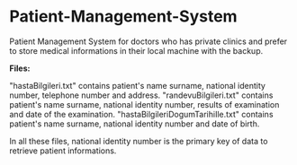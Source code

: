 # Patient-Management-System
Patient Management System for doctors who has private clinics and prefer to store medical informations in their local machine with the backup.

**Files:**

"hastaBilgileri.txt" contains patient's name surname, national identity number, telephone number and address. 
"randevuBilgileri.txt" contains patient's name surname, national identity number, results of examination and date of the examination. 
"hastaBilgileriDogumTarihiIle.txt" contains patient's name surname, national identity number and date of birth.

In all these files, national identity number is the primary key of data to retrieve patient informations.
